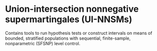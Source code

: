# Union-intersection nonnegative supermartingales (UI-NNSMs)

Contains tools to run hypothesis tests or construct intervals on means of bounded, stratified populations with sequential, finite-sample, nonparametric (SFSNP) level control. 
